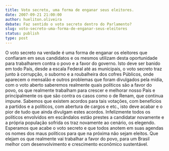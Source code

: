 ```yaml
---
title: Voto secreto, uma forma de enganar seus eleitores.
date: 2007-09-21 21:00:00
author: hueliton.oliveira
debate: Faz sentido o voto secreto dentro do Parlamento?
slug: voto-secreto-uma-forma-de-enganar-seus-eleitores
status: publish 
type: post
---
```


O voto secreto na verdade é uma forma de enganar os eleitores que confiaram em seus candidatos e os mesmos utilizam desta oportunidade para trabalharem contra o povo e a favor do governo. Isto deve ser banido em todo País, desde a escala Federal até as municipais, o voto secreto traz junto à corrupção, o suborno e a roubalheira dos cofres Públicos, onde aparecem o mensalão e outros problemas que foram divulgados pela mídia, com o voto aberto saberemos realmente quais políticos são a favor do povo, os que realmente trabalham para crescer e melhorar nosso País e principalmente os que são contra os casos como o de Renam, que continua impune. Sabemos que existem acordos para tais votações, com benefícios a partidos e a políticos, com abertura de cargos e etc., isto deve acabar e o pior de tudo que ainda divulgam estes acordos. Infelizmente todos os políticos envolvidos em escândalos estão prestes a candidatar novamente e a própria população sofrida os traz novamente ao cenário, os elegendo. Esperamos que acabe o voto secreto e que todos anotem em suas agendas os nomes dos maus políticos para que na próxima não sejam eleitos. Que elejam os que realmente vai trabalhar a favor do povo, para um Brasil melhor com desenvolvimento e crescimento econômico sustentável.
